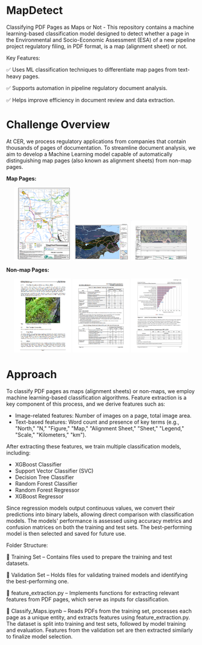# MapDetect
Classifying PDF Pages as Maps or Not - This repository contains a machine learning-based classification model designed to detect whether a page in the Environmental and Socio-Economic Assessment (ESA) of a new pipeline project regulatory filing, in PDF format, is a map (alignment sheet) or not.

Key Features:

✅ Uses ML classification techniques to differentiate map pages from text-heavy pages.

✅ Supports automation in pipeline regulatory document analysis.

✅ Helps improve efficiency in document review and data extraction.

# Challenge Overview

At CER, we process regulatory applications from companies that contain thousands of pages of documentation. To streamline document analysis, we aim to develop a Machine Learning model capable of automatically distinguishing map pages (also known as alignment sheets) from non-map pages.

__Map Pages:__

<p align="center">
  <img src="images/map_1.PNG" width="30%" />
  <img src="images/map_2.PNG" width="30%" />
  <img src="images/map_3.PNG" width="30%" />
</p>

__Non-map Pages:__

<p align="center">
  <img src="images/page_1.PNG" width="30%" />
  <img src="images/page_2.PNG" width="30%" />
  <img src="images/page_3.PNG" width="30%" />
</p>

# Approach

To classify PDF pages as maps (alignment sheets) or non-maps, we employ machine learning-based classification algorithms. Feature extraction is a key component of this process, and we derive features such as:

- Image-related features: Number of images on a page, total image area.
- Text-based features: Word count and presence of key terms (e.g., "North," "N," "Figure," "Map," "Alignment Sheet," "Sheet," "Legend," "Scale," "Kilometers," "km").

After extracting these features, we train multiple classification models, including:

- XGBoost Classifier
- Support Vector Classifier (SVC)
- Decision Tree Classifier
- Random Forest Classifier
- Random Forest Regressor
- XGBoost Regressor

Since regression models output continuous values, we convert their predictions into binary labels, allowing direct comparison with classification models. The models' performance is assessed using accuracy metrics and confusion matrices on both the training and test sets. The best-performing model is then selected and saved for future use.

Folder Structure:

📂 Training Set – Contains files used to prepare the training and test datasets.

📂 Validation Set – Holds files for validating trained models and identifying the best-performing one.

📄 feature_extraction.py – Implements functions for extracting relevant features from PDF pages, which serve as inputs for classification.

📄 Classify_Maps.ipynb – Reads PDFs from the training set, processes each page as a unique entity, and extracts features using feature_extraction.py. The dataset is split into training and test sets, followed by model training and evaluation. Features from the validation set are then extracted similarly to finalize model selection.

